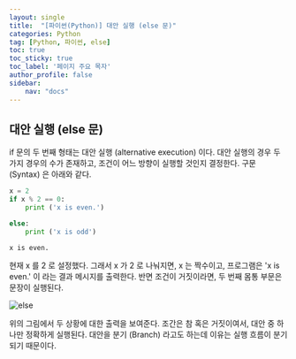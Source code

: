 ```yaml
---
layout: single
title:  "[파이썬(Python)] 대안 실행 (else 문)"
categories: Python
tag: [Python, 파이썬, else]
toc: true
toc_sticky: true
toc_label: '페이지 주요 목자'
author_profile: false
sidebar:
    nav: "docs"
---
```



## 대안 실행 (else 문)
if 문의 두 번째 형태는 대안 실행 (alternative execution) 이다. 대안 실행의 경우 두 가지 경우의 수가 존재하고, 조건이 어느 방향이 실행할 것인지 결정한다. 구문 (Syntax) 은 아래와 같다.


```python
x = 2
if x % 2 == 0:
    print ('x is even.')

else:
    print ('x is odd')
```

    x is even.
    

현재 x 를 2 로 설정했다. 그래서 x 가 2 로 나눠지면, x 는 짝수이고, 프로그램은 'x is even.' 이 라는 결과 메시지를 출력한다. 반면 조건이 거짓이라면, 두 번째 몸통 부문은 문장이 실행된다.


![else](https://user-images.githubusercontent.com/104074491/166171609-b6256adf-9328-4582-ae91-a08e82f5df71.png)


위의 그림에서 두 상황에 대한 출력을 보여준다. 조간은 참 혹은 거짓이여서, 대안 중 하나만 정확하게 실행된다. 대안을 분기 (Branch) 라고도 하는데 이유는 실행 흐름이 분기되기 때문이다.
